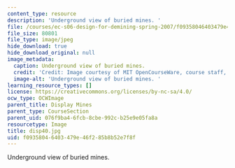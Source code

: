 ```yaml
---
content_type: resource
description: 'Underground view of buried mines. '
file: /courses/ec-s06-design-for-demining-spring-2007/f09358046403479e46f285b8b52e7f8f_disp40.jpg
file_size: 80801
file_type: image/jpeg
hide_download: true
hide_download_original: null
image_metadata:
  caption: Underground view of buried mines.
  credit: 'Credit: Image courtesy of MIT OpenCourseWare, course staff, and students.'
  image-alt: 'Underground view of buried mines. '
learning_resource_types: []
license: https://creativecommons.org/licenses/by-nc-sa/4.0/
ocw_type: OCWImage
parent_title: Display Mines
parent_type: CourseSection
parent_uid: 076f9ba4-6fcb-8cbe-992c-b25e9e05fa8a
resourcetype: Image
title: disp40.jpg
uid: f0935804-6403-479e-46f2-85b8b52e7f8f
---
```

Underground view of buried mines. 